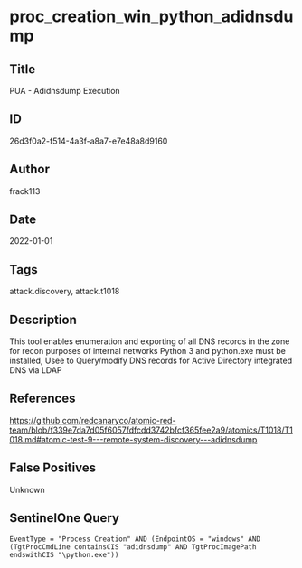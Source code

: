 # proc_creation_win_python_adidnsdump

## Title
PUA - Adidnsdump Execution

## ID
26d3f0a2-f514-4a3f-a8a7-e7e48a8d9160

## Author
frack113

## Date
2022-01-01

## Tags
attack.discovery, attack.t1018

## Description
This tool enables enumeration and exporting of all DNS records in the zone for recon purposes of internal networks Python 3 and python.exe must be installed,
 Usee to Query/modify DNS records for Active Directory integrated DNS via LDAP


## References
https://github.com/redcanaryco/atomic-red-team/blob/f339e7da7d05f6057fdfcdd3742bfcf365fee2a9/atomics/T1018/T1018.md#atomic-test-9---remote-system-discovery---adidnsdump

## False Positives
Unknown

## SentinelOne Query
```
EventType = "Process Creation" AND (EndpointOS = "windows" AND (TgtProcCmdLine containsCIS "adidnsdump" AND TgtProcImagePath endswithCIS "\python.exe"))

```